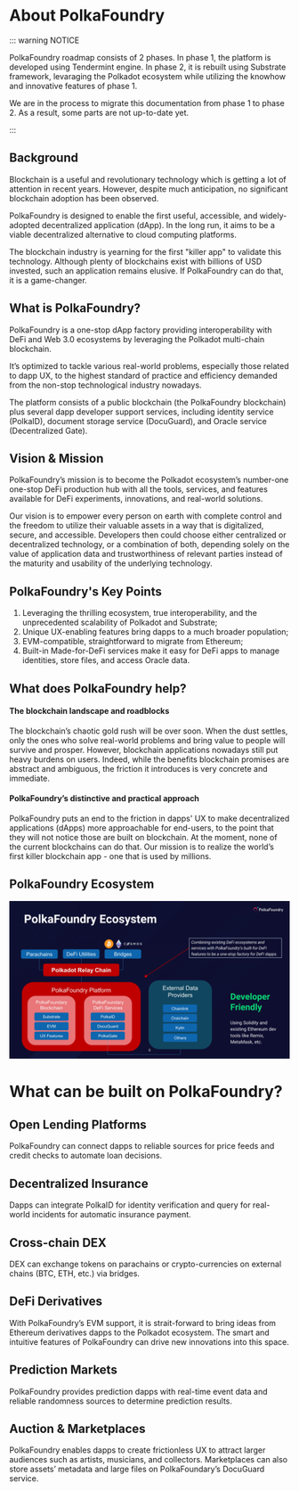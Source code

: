 # About PolkaFoundry

::: warning NOTICE

PolkaFoundry roadmap consists of 2 phases. In phase 1, the platform is developed using Tendermint engine. In phase 2, it is rebuilt using Substrate framework, levaraging the Polkadot ecosystem while utilizing the knowhow and innovative features of phase 1.

We are in the process to migrate this documentation from phase 1 to phase 2. As a result, some parts are not up-to-date yet.

:::

## Background

Blockchain is a useful and revolutionary technology which is getting a lot of attention in recent years. However, despite much anticipation, no significant blockchain adoption has been observed. 

PolkaFoundry is designed to enable the first useful, accessible, and widely-adopted decentralized application (dApp). In the long run, it aims to be a viable decentralized alternative to cloud computing platforms. 
 
The blockchain industry is yearning for the first "killer app" to validate this technology. Although plenty of blockchains exist with billions of USD invested, such an application remains elusive. If PolkaFoundry can do that, it is a game-changer. 

## What is PolkaFoundry?

PolkaFoundry is a one-stop dApp factory providing interoperability with DeFi and Web 3.0 ecosystems by leveraging the Polkadot multi-chain blockchain.

It’s optimized to tackle various real-world problems, especially those related to dapp UX, to the highest standard of practice and efficiency demanded from the non-stop technological industry nowadays.

The platform consists of a public blockchain (the PolkaFoundry blockchain) plus several dapp developer support services, including identity service (PolkaID), document storage service (DocuGuard), and Oracle service (Decentralized Gate).

## Vision & Mission

PolkaFoundry’s mission is to become the Polkadot ecosystem’s number-one one-stop DeFi production hub with all the tools, services, and features available for DeFi experiments, innovations, and real-world solutions.

Our vision is to empower every person on earth with complete control and the freedom to utilize their valuable assets in a way that is digitalized, secure, and accessible. Developers then could choose either centralized or decentralized technology, or a combination of both, depending solely on the value of application data and trustworthiness of relevant parties instead of the maturity and usability of the underlying technology.

## PolkaFoundry's Key Points

1. Leveraging the thrilling ecosystem, true interoperability, and the unprecedented scalability of Polkadot and Substrate;
2. Unique UX-enabling features bring dapps to a much broader population;
3. EVM-compatible, straightforward to migrate from Ethereum;
4. Built-in Made-for-DeFi services make it easy for DeFi apps to manage identities, store files, and access Oracle data.

## What does PolkaFoundry help?

#### The blockchain landscape and roadblocks

The blockchain’s chaotic gold rush will be over soon. When the dust settles, only the ones who solve real-world problems and bring value to people will survive and prosper. However, blockchain applications nowadays still put heavy burdens on users. Indeed, while the benefits blockchain promises are abstract and ambiguous, the friction it introduces is very concrete and immediate.

#### PolkaFoundry’s distinctive and practical approach

PolkaFoundry puts an end to the friction in dapps' UX to make decentralized applications (dApps) more approachable for end-users, to the point that they will not notice those are built on blockchain. At the moment, none of the current blockchains can do that. Our mission is to realize the world’s first killer blockchain app - one that is used by millions.

## PolkaFoundry Ecosystem
![PolkaFoundry Ecosystem](./pkfecosystem.jpg)

# What can be built on PolkaFoundry?

## Open Lending Platforms
PolkaFoundry can connect dapps to reliable sources for price feeds and credit checks to automate loan decisions.

## Decentralized Insurance
Dapps can integrate PolkaID for identity verification and query for real-world incidents for automatic insurance payment.

## Cross-chain DEX
DEX can exchange tokens on parachains or crypto-currencies on external chains (BTC, ETH, etc.) via bridges.

## DeFi Derivatives
With PolkaFoundry’s EVM support, it is strait-forward to bring ideas from Ethereum derivatives dapps to the Polkadot ecosystem. The smart and intuitive features of PolkaFoundry can drive new innovations into this space.

## Prediction Markets
PolkaFoundry provides prediction dapps with real-time event data and reliable randomness sources to determine prediction results.

## Auction & Marketplaces
PolkaFoundry enables dapps to create frictionless UX to attract larger audiences such as artists, musicians, and collectors. Marketplaces can also store assets’ metadata and large files on PolkaFoundary’s DocuGuard service.

